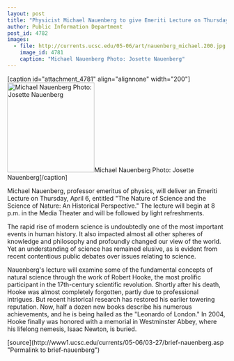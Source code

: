 ```yaml
---
layout: post
title: "Physicist Michael Nauenberg to give Emeriti Lecture on Thursday, April 6"
author: Public Information Department
post_id: 4782
images:
  - file: http://currents.ucsc.edu/05-06/art/nauenberg_michael.200.jpg
    image_id: 4781
    caption: "Michael Nauenberg Photo: Josette Nauenberg"
---
```


[caption id="attachment_4781" align="alignnone" width="200"]<a href="http://localhost/mysite/wp-content/uploads/2006/03/nauenberg_michael.200.jpg"><img class="size-full wp-image-4781" src="http://localhost/mysite/wp-content/uploads/2006/03/nauenberg_michael.200.jpg" alt="Michael Nauenberg Photo: Josette Nauenberg" width="200" height="206" /></a>Michael Nauenberg Photo: Josette Nauenberg[/caption]
<a name="content" id="content"></a>
<p>
  Michael Nauenberg, professor emeritus of physics, will deliver an Emeriti Lecture on Thursday, April 6, entitled "The Nature of Science and the Science of Nature: An Historical Perspective." The lecture will begin at 8 p.m. in the Media Theater and will be followed by light refreshments.
</p>
<p>
  The rapid rise of modern science is undoubtedly one of the most important events in human history. It also impacted almost all other spheres of knowledge and philosophy and profoundly changed our view of the world. Yet an understanding of science has remained elusive, as is evident from recent contentious public debates over issues relating to science.
</p>
<p>
  Nauenberg's lecture will examine some of the fundamental concepts of natural science through the work of Robert Hooke, the most prolific participant in the 17th-century scientific revolution. Shortly after his death, Hooke was almost completely forgotten, partly due to professional intrigues. But recent historical research has restored his earlier towering reputation. Now, half a dozen new books describe his numerous achievements, and he is being hailed as the "Leonardo of London." In 2004, Hooke finally was honored with a memorial in Westminster Abbey, where his lifelong nemesis, Isaac Newton, is buried.<br>
</p>
[source](http://www1.ucsc.edu/currents/05-06/03-27/brief-nauenberg.asp "Permalink to brief-nauenberg")
